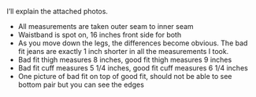 I’ll explain the attached photos.

- All measurements are taken outer seam to inner seam
- Waistband is spot on, 16 inches front side for both
- As you move down the legs, the differences become obvious. The bad fit jeans are exactly 1 inch shorter in all the measurements I took.
- Bad fit thigh measures 8 inches, good fit thigh measures 9 inches
- Bad fit cuff measures 5 1/4 inches, good fit cuff measures 6 1/4 inches
- One picture of bad fit on top of good fit, should not be able to see bottom pair but you can see the edges
